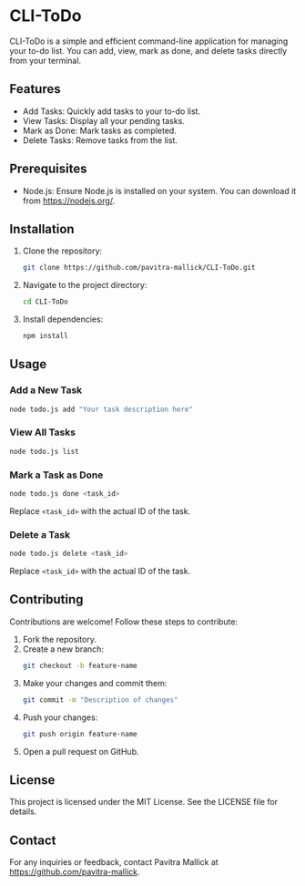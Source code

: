 # CLI-ToDo

CLI-ToDo is a simple and efficient command-line application for managing your to-do list. You can add, view, mark as done, and delete tasks directly from your terminal.

## Features

- Add Tasks: Quickly add tasks to your to-do list.
- View Tasks: Display all your pending tasks.
- Mark as Done: Mark tasks as completed.
- Delete Tasks: Remove tasks from the list.

## Prerequisites

- Node.js: Ensure Node.js is installed on your system. You can download it from https://nodejs.org/.

## Installation

1. Clone the repository:
   ```bash
   git clone https://github.com/pavitra-mallick/CLI-ToDo.git
   ```

2. Navigate to the project directory:
   ```bash
   cd CLI-ToDo
   ```

3. Install dependencies:
   ```bash
   npm install
   ```

## Usage

### Add a New Task
```bash
node todo.js add "Your task description here"
```

### View All Tasks
```bash
node todo.js list
```

### Mark a Task as Done
```bash
node todo.js done <task_id>
```
Replace `<task_id>` with the actual ID of the task.

### Delete a Task
```bash
node todo.js delete <task_id>
```
Replace `<task_id>` with the actual ID of the task.

## Contributing

Contributions are welcome! Follow these steps to contribute:

1. Fork the repository.
2. Create a new branch:
   ```bash
   git checkout -b feature-name
   ```
3. Make your changes and commit them:
   ```bash
   git commit -m "Description of changes"
   ```
4. Push your changes:
   ```bash
   git push origin feature-name
   ```
5. Open a pull request on GitHub.

## License

This project is licensed under the MIT License. See the LICENSE file for details.

## Contact

For any inquiries or feedback, contact Pavitra Mallick at https://github.com/pavitra-mallick.
